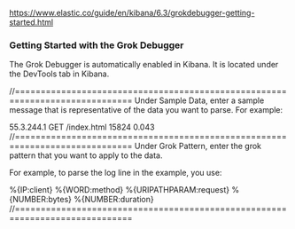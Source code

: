 https://www.elastic.co/guide/en/kibana/6.3/grokdebugger-getting-started.html

### Getting Started with the Grok Debugger

The Grok Debugger is automatically enabled in Kibana.
It is located under the DevTools tab in Kibana.

//=============================================================================
Under Sample Data, enter a sample message that is representative of the data
you want to parse. For example:

55.3.244.1 GET /index.html 15824 0.043
//=============================================================================
Under Grok Pattern, enter the grok pattern that you want to apply to the data.

For example, to parse the log line in the example, you use:

%{IP:client} %{WORD:method} %{URIPATHPARAM:request} %{NUMBER:bytes} %{NUMBER:duration}
//=============================================================================
